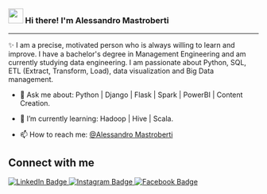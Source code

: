 <!-- Heading -->
<h3><img src = "https://raw.githubusercontent.com/MartinHeinz/MartinHeinz/master/wave.gif" width = 30px> Hi there! I'm Alessandro Mastroberti</h3>

 <!-- About section -->

---
✨ I am a precise, motivated person who is always willing to learn and improve.
I have a bachelor's degree in Management Engineering and am currently studying data engineering.
I am passionate about Python, SQL, ETL (Extract, Transform, Load), data visualization and Big Data management.

<!-- code gif-->

- 💬 Ask me about: Python | Django | Flask | Spark | PowerBI | Content Creation.

- 🌱 I’m currently learning: Hadoop | Hive | Scala.

- 📫 How to reach me: [@Alessandro Mastroberti](mailto:ale.mastro93@gmail.com)

<!-- About section: END -->


<!-- Conecct section -->

<h2>Connect with me </h3>
  <p>
      <a href="https://www.linkedin.com/in/alessandromastroberti/">
        <img src="https://img.shields.io/badge/-LinkedIn-blue?style=plastic&amp;labelColor=blue&amp;logo=LinkedIn&amp;link=https://linkedin.com/in/egwuenugift" alt="LinkedIn Badge">
      </a>
      <a href="https://www.instagram.com/mastro__93/">
        <img src="https://img.shields.io/badge/-Instagram-informational?style=plastic&amp;labelColor=informational&amp;logo=Instagram&amp;link=https://twitter.com/Dev_180Memes" alt="Instagram Badge">
      </a>
      <a href="https://www.facebook.com/alessandro.mastroberti/">
        <img src="https://img.shields.io/badge/-Facebook-informational?style=plastic&amp;labelColor=informational&amp;logo=Facebook&amp;link=https://twitter.com/Dev_180Memes" alt="Facebook Badge">
      </a>
  </p>

<!-- THE END -->





